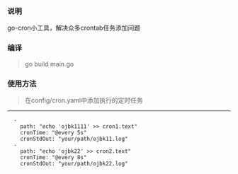 ### 说明
go-cron小工具，解决众多crontab任务添加问题
### 编译
> go build main.go
### 使用方法
> 在config/cron.yaml中添加执行的定时任务
---
``` 
  -
    path: "echo 'ojbk1111' >> cron1.text"
    cronTime: "@every 5s"
    cronStdOut: "your/path/ojbk11.log"
  -
    path: "echo 'ojbk22' >> cron2.text"
    cronTime: "@every 8s"
    cronStdOut: "your/path/ojbk22.log"
```     
